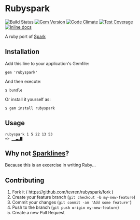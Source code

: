 # Rubyspark 
[![Build Status](https://travis-ci.org/tevren/rubyspark.svg?branch=master)](https://travis-ci.org/tevren/rubyspark) [![Gem Version](https://badge.fury.io/rb/rubyspark.svg)](http://badge.fury.io/rb/rubyspark) [![Code Climate](https://codeclimate.com/github/tevren/rubyspark/badges/gpa.svg)](https://codeclimate.com/github/tevren/rubyspark) [![Test Coverage](https://codeclimate.com/github/tevren/rubyspark/badges/coverage.svg)](https://codeclimate.com/github/tevren/rubyspark) [![Inline docs](http://inch-ci.org/github/tevren/rubyspark.svg?branch=master&style=flat)](http://inch-ci.org/github/tevren/rubyspark)

A ruby port of [Spark](http://zachholman.com/spark/)

## Installation

Add this line to your application's Gemfile:

    gem 'rubyspark'

And then execute:

    $ bundle

Or install it yourself as:

    $ gem install rubyspark

## Usage

    rubyspark 1 5 22 13 53
    => ▁▁▃▂▇


## Why not [Sparklines](https://github.com/topfunky/sparklines)?

  Because this is an excercise in writing Ruby...

## Contributing

1. Fork it ( https://github.com/tevren/rubyspark/fork )
2. Create your feature branch (`git checkout -b my-new-feature`)
3. Commit your changes (`git commit -am 'Add some feature'`)
4. Push to the branch (`git push origin my-new-feature`)
5. Create a new Pull Request
